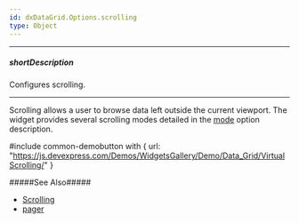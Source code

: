 ```yaml
---
id: dxDataGrid.Options.scrolling
type: Object
---
```

---
##### shortDescription
Configures scrolling.

---
Scrolling allows a user to browse data left outside the current viewport. The widget provides several scrolling modes detailed in the [mode](/api-reference/10%20UI%20Widgets/dxDataGrid/1%20Configuration/scrolling/mode.md '{basewidgetpath}/Configuration/scrolling/#mode') option description.

#include common-demobutton with {
    url: "https://js.devexpress.com/Demos/WidgetsGallery/Demo/Data_Grid/VirtualScrolling/"
}

#####See Also#####
- [Scrolling](/concepts/05%20Widgets/DataGrid/40%20Scrolling '/Documentation/Guide/Widgets/DataGrid/Scrolling/')
- [pager](/api-reference/10%20UI%20Widgets/GridBase/1%20Configuration/pager '/Documentation/ApiReference/UI_Widgets/dxDataGrid/Configuration/pager/')